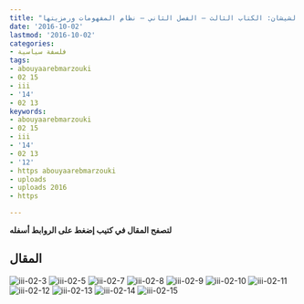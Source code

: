 ```yaml
---
title: "نسق المفهومات الثورية للسنة – مؤتمر الشيشان: الكتاب الثالث – الفصل الثاني – نظام المفهومات ورمزيتها"
date: '2016-10-02'
lastmod: '2016-10-02'
categories:
- فلسفة سياسية
tags:
- abouyaarebmarzouki
- 02 15
- iii
- '14'
- 02 13
keywords:
- abouyaarebmarzouki
- 02 15
- iii
- '14'
- 02 13
- '12'
- https abouyaarebmarzouki
- uploads
- uploads 2016
- https

---
```

**لتصفح المقال في كتيب إضغط على الروابط أسفله**

## المقال

![iii-02-3](https://abouyaarebmarzouki.wordpress.com/wp-content/uploads/2016/10/iii-02-3.png?w=648) ![iii-02-5](https://abouyaarebmarzouki.wordpress.com/wp-content/uploads/2016/10/iii-02-5.png?w=648) ![iii-02-7](https://abouyaarebmarzouki.wordpress.com/wp-content/uploads/2016/10/iii-02-7.png?w=648) ![iii-02-8](https://abouyaarebmarzouki.wordpress.com/wp-content/uploads/2016/10/iii-02-8.png?w=648) ![iii-02-9](https://abouyaarebmarzouki.wordpress.com/wp-content/uploads/2016/10/iii-02-9.png?w=648) ![iii-02-10](https://abouyaarebmarzouki.wordpress.com/wp-content/uploads/2016/10/iii-02-10.png?w=648) ![iii-02-11](https://abouyaarebmarzouki.wordpress.com/wp-content/uploads/2016/10/iii-02-11.png?w=648) ![iii-02-12](https://abouyaarebmarzouki.wordpress.com/wp-content/uploads/2016/10/iii-02-12.png?w=648) ![iii-02-13](https://abouyaarebmarzouki.wordpress.com/wp-content/uploads/2016/10/iii-02-13.png?w=648) ![iii-02-14](https://abouyaarebmarzouki.wordpress.com/wp-content/uploads/2016/10/iii-02-14.png?w=648) ![iii-02-15](https://abouyaarebmarzouki.wordpress.com/wp-content/uploads/2016/10/iii-02-15.png?w=648)

###